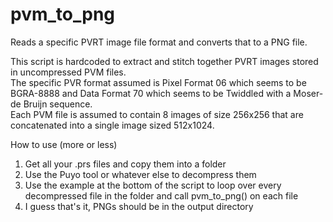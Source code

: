 # pvm_to_png
Reads a specific PVRT image file format and converts that to a PNG file.

This script is hardcoded to extract and stitch together PVRT images stored in uncompressed PVM files.  
The specific PVR format assumed is Pixel Format 06 which seems to be BGRA-8888 and Data Format 70 which seems to be Twiddled with a Moser-de Bruijn sequence.  
Each PVM file is assumed to contain 8 images of size 256x256 that are concatenated into a single image sized 512x1024.  

How to use (more or less)
1) Get all your .prs files and copy them into a folder
2) Use the Puyo tool or whatever else to decompress them
3) Use the example at the bottom of the script to loop over every decompressed file in the folder and call pvm_to_png() on each file
4) I guess that's it, PNGs should be in the output directory
